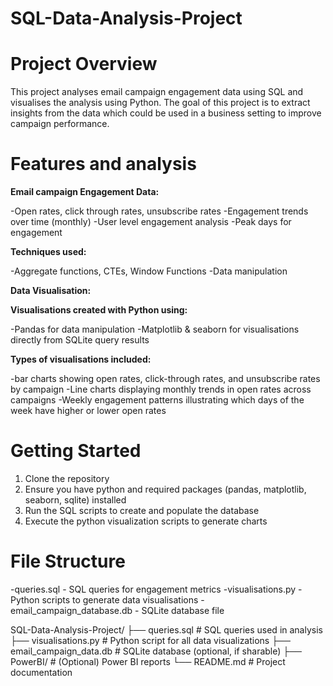 # SQL-Data-Analysis-Project
# Project Overview
This project analyses email campaign engagement data using SQL and visualises the analysis using Python. The goal of this project is to extract insights from the data which could be used in a business setting to improve campaign performance. 
# Features and analysis
**Email campaign Engagement Data:**

-Open rates, click through rates, unsubscribe rates
-Engagement trends over time (monthly)
-User level engagement analysis
-Peak days for engagement

**Techniques used:**

-Aggregate functions, CTEs, Window Functions
-Data manipulation 

**Data Visualisation:**

**Visualisations created with Python using:**

-Pandas for data manipulation
-Matplotlib & seaborn for visualisations directly from SQLite query results

**Types of visualisations included:**

-bar charts showing open rates, click-through rates, and unsubscribe rates by campaign
-Line charts displaying monthly trends in open rates across campaigns 
-Weekly engagement patterns illustrating which days of the week have higher or lower open rates

# Getting Started
1) Clone the repository
2) Ensure you have python and required packages (pandas, matplotlib, seaborn, sqlite) installed
3) Run the SQL scripts to create and populate the database
4) Execute the python visualization scripts to generate charts

# File Structure

-queries.sql - SQL queries for engagement metrics
-visualisations.py - Python scripts to generate data visualisations
-email_campaign_database.db - SQLite database file 

SQL-Data-Analysis-Project/
├── queries.sql                  # SQL queries used in analysis
├── visualisations.py           # Python script for all data visualizations
├── email_campaign_data.db      # SQLite database (optional, if sharable)
├── PowerBI/                    # (Optional) Power BI reports
└── README.md                   # Project documentation
